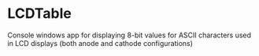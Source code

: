 # LCDTable
Console windows app for displaying 8-bit values for ASCII characters used in LCD displays (both anode and cathode 
configurations)
